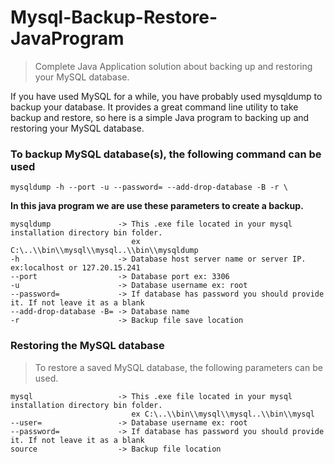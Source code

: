 # Mysql-Backup-Restore-JavaProgram
> Complete Java Application solution about backing up and restoring your MySQL database.

If you have used MySQL for a while, you have probably used mysqldump to backup your database. It provides a great command line utility to take backup and restore, so here is a simple Java program to backing up and restoring your MySQL database.

### To backup MySQL database(s), the following command can be used

```
mysqldump -h --port -u --password= --add-drop-database -B -r \
```

**In this java program we are use these parameters to create a backup.**
```
mysqldump               -> This .exe file located in your mysql installation directory bin folder. 
                           ex C:\..\\bin\\mysql\\mysql..\\bin\\mysqldump
-h                      -> Database host server name or server IP. ex:localhost or 127.20.15.241
--port                  -> Database port ex: 3306
-u                      -> Database username ex: root
--password=             -> If database has password you should provide it. If not leave it as a blank
--add-drop-database -B= -> Database name
-r                      -> Backup file save location
```

### Restoring the MySQL database

> To restore a saved MySQL database, the following parameters can be used.

```
mysql                   -> This .exe file located in your mysql installation directory bin folder. 
                           ex C:\..\\bin\\mysql\\mysql..\\bin\\mysql
--user=                 -> Database username ex: root
--password=             -> If database has password you should provide it. If not leave it as a blank
source                  -> Backup file location
```
